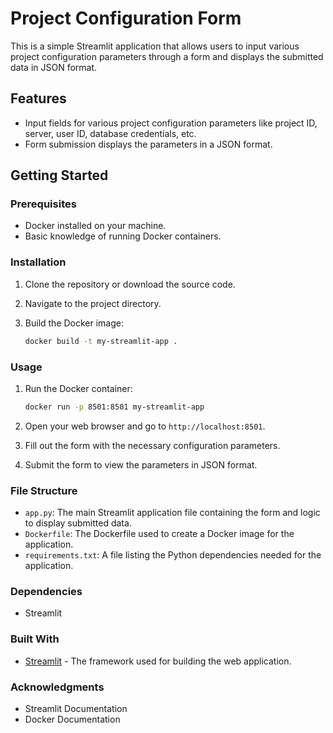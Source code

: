 
# Project Configuration Form

This is a simple Streamlit application that allows users to input various project configuration parameters through a form and displays the submitted data in JSON format.

## Features

- Input fields for various project configuration parameters like project ID, server, user ID, database credentials, etc.
- Form submission displays the parameters in a JSON format.

## Getting Started

### Prerequisites

- Docker installed on your machine.
- Basic knowledge of running Docker containers.

### Installation

1. Clone the repository or download the source code.

2. Navigate to the project directory.

3. Build the Docker image:

   ```bash
   docker build -t my-streamlit-app .
   ```

### Usage

1. Run the Docker container:

   ```bash
   docker run -p 8501:8501 my-streamlit-app
   ```

2. Open your web browser and go to `http://localhost:8501`.

3. Fill out the form with the necessary configuration parameters.

4. Submit the form to view the parameters in JSON format.

### File Structure

- `app.py`: The main Streamlit application file containing the form and logic to display submitted data.
- `Dockerfile`: The Dockerfile used to create a Docker image for the application.
- `requirements.txt`: A file listing the Python dependencies needed for the application.

### Dependencies

- Streamlit

### Built With

- [Streamlit](https://streamlit.io) - The framework used for building the web application.

### Acknowledgments

- Streamlit Documentation
- Docker Documentation
